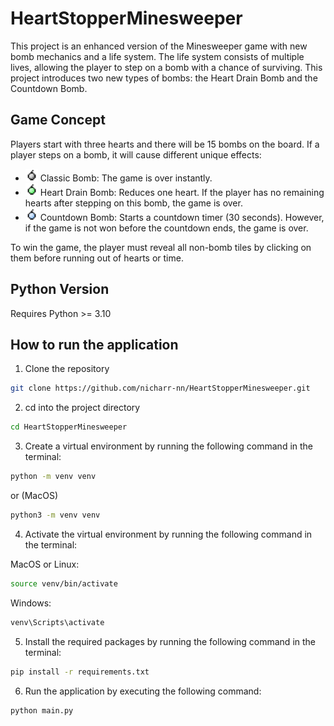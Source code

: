 # HeartStopperMinesweeper
This project is an enhanced version of the Minesweeper game with new bomb mechanics and a life system. The life system consists of multiple lives, allowing the player to step on a bomb with a chance of surviving.  This project introduces two new types of bombs: the Heart Drain Bomb and the Countdown Bomb.

## Game Concept
Players start with three hearts and there will be 15 bombs on the board. If a player steps on a bomb, it will cause different unique effects:
- <img src="image/classic.png" alt="Classic Bomb" width="20" height="20"> Classic Bomb: The game is over instantly.
- <img src="image/heartdrain.png" alt="Classic Bomb" width="20" height="20"> Heart Drain Bomb: Reduces one heart. If the player has no remaining hearts after stepping on this bomb, the game is over.
- <img src="image/countdown.png" alt="Classic Bomb" width="20" height="20"> Countdown Bomb: Starts a countdown timer (30 seconds). However, if the game is not won before the countdown ends, the game is over.

To win the game, the player must reveal all non-bomb tiles by clicking on them before running out of hearts or time.

## Python Version
Requires Python >= 3.10

## How to run the application
1. Clone the repository
```bash
git clone https://github.com/nicharr-nn/HeartStopperMinesweeper.git
```
2. cd into the project directory
```bash
cd HeartStopperMinesweeper
```
3. Create a virtual environment by running the following command in the terminal:
```bash
python -m venv venv
```
or (MacOS)
```bash
python3 -m venv venv
```
4. Activate the virtual environment by running the following command in the terminal:

MacOS or Linux:
```bash
source venv/bin/activate
```

Windows:
```bash
venv\Scripts\activate
```
5. Install the required packages by running the following command in the terminal:
```bash
pip install -r requirements.txt
```
6. Run the application by executing the following command:
```bash
python main.py
```
